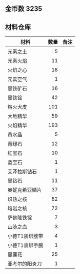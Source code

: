 ## 金币数 3235
## 材料仓库
| 材料        | 数量   |  备注  |
| --------   | -----:  | :----:  |
| 元素之土      | 5   |        |
| 元素火焰      | 11   |        |
| 火焰之心        |   18   |      |
| 元素空气        |    1   |    |
|黑铁矿石|16||
|黑铁锭|42||
|熔火犬皮|101||
|大地精华|59||
|火焰精华|193||
|黄水晶|5||
|青绿石|12||
|红宝石|10||
|蓝宝石|1||
|艾泽拉斯钻石|1||
|黑钻石|11||
|奥妮克希亚鳞片|37||
|炽热之核|82||
|熔岩之核|72||
|萨佛隆铁锭|7||
|山脉之血|3||
|小德T1装绑腰带|4||
|小德T1装绑手腕|1||
|黑莲花|25||
|亚考尔的阳炎刀|1||
